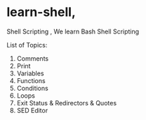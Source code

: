 # learn-shell,

Shell Scripting , We learn Bash Shell Scripting

List of Topics:	

1. Comments
2. Print
3. Variables
4. Functions
5. Conditions
6. Loops
7. Exit Status & Redirectors & Quotes
8. SED Editor 


